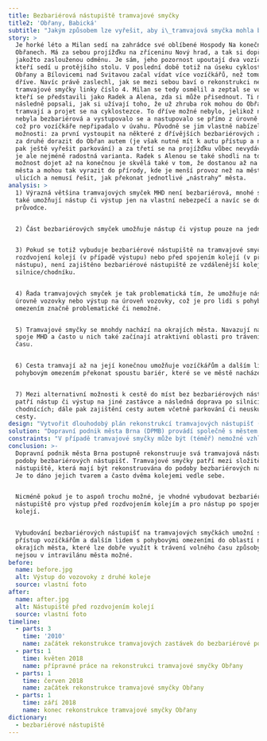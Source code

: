 ```yaml
---
title: Bezbariérová nástupiště tramvajové smyčky
title2: 'Obřany, Babická'
subtitle: "Jakým způsobem lze vyřešit, aby i\_tramvajová smyčka mohla být bezbariérová?"
story: >
  Je horké léto a Milan sedí na zahrádce své oblíbené Hospody Na konečné v
  Obřanech. Má za sebou projížďku na zříceninu Nový hrad, a tak si dopřává pivo
  jakožto zaslouženou odměnu. Je sám, jeho pozornost upoutají dva vozíčkáři,
  kteří sedí u protějšího stolu. V poslední době totiž na úseku cyklostezky mezi
  Obřany a Bílovicemi nad Svitavou začal vídat více vozíčkářů, než tomu bylo
  dříve. Navíc právě zaslechl, jak se mezi sebou baví o rekonstrukci nedaleké
  tramvajové smyčky linky číslo 4. Milan se tedy osmělil a zeptal se vozíčkářů,
  kteří se představili jako Radek a Alena, zda si může přisednout. Ti mu
  následně popsali, jak si užívají toho, že už zhruba rok mohou do Obřan dorazit
  tramvají a projet se na cyklostezce. To dříve možné nebylo, jelikož nástupiště
  nebyla bezbariérová a vystupovalo se a nastupovalo se přímo z úrovně vozovky,
  což pro vozíčkáře nepřipadalo v úvahu. Původně se jim vlastně nabízely tři
  možnosti: za první vystoupit na některé z dřívějších bezbariérových zastávek,
  za druhé dorazit do Obřan autem (je však nutné mít k autu přístup a na místě
  pak ještě vyřešit parkování) a za třetí se na projížďku vůbec nevydávat, což
  je ale nejméně radostná varianta. Radek s Alenou se také shodli na tom, že
  možnost dojet až na konečnou je skvělá také v tom, že dostanou až na okraj
  města a mohou tak vyrazit do přírody, kde je menší provoz než na městských
  ulicích a nemusí řešit, jak překonat jednotlivé „nástrahy“ města.     
analysis: >
  1) Výrazná většina tramvajových smyček MHD není bezbariérová, mnohé smyčky
  také umožňují nástup či výstup jen na vlastní nebezpečí a navíc se doporučuje
  průvodce.


  2) Část bezbariérových smyček umožňuje nástup či výstup pouze na jedné koleji.


  3) Pokud se totiž vybuduje bezbariérové nástupiště na tramvajové smyčce až po
  rozdvojení kolejí (v případě výstupu) nebo před spojením kolejí (v případě
  nástupu), není zajištěno bezbariérové nástupiště ze vzdálenější koleje od
  silnice/chodníku.


  4) Řada tramvajových smyček je tak problematická tím, že umožňuje nástup z
  úrovně vozovky nebo výstup na úroveň vozovky, což je pro lidi s pohybovým
  omezením značně problematické či nemožné. 


  5) Tramvajové smyčky se mnohdy nachází na okrajích města. Navazují na ně další
  spoje MHD a často u nich také začínají atraktivní oblasti pro trávení volného
  času.


  6) Cesta tramvají až na její konečnou umožňuje vozíčkářům a dalším lidem s
  pohybovým omezením překonat spoustu bariér, které se ve městě nacházejí.


  7) Mezi alternativní možnosti k cestě do míst bez bezbariérových nástupišť
  patří nástup či výstup na jiné zastávce a následná doprava po silnicích či
  chodnících; dále pak zajištění cesty autem včetně parkování či neuskutečnění
  cesty.
design: "Vytvořit dlouhodobý plán rekonstrukcí tramvajových nástupišť (včetně smyček) tak, aby na jeho konci byla všechna tramvajová nástupiště bezbariérová.\r\n\nV případě tramvajových smyček se pokusit najít rovný úsek ještě před rozdvojením kolejí pro výstup, resp. až po spojení kolejí pro nástup, tak aby mohlo nové bezbariérové nástupiště složit pro všechny spoje. Hledání rovného úseku je možné uzpůsobit aktuálním terénním podmínkám.\r\n\n"
solution: "Dopravní podnik města Brna (DPMB) provádí společně s městem Brnem už několik let modernizaci jednotlivých úseků tramvajových tratí, jejichž součástí je také budování bezbariérových nástupišť na zastávkách. Provádí se většinou modernizace větších úseků, je totiž výhodnější dělat „vše při jednom“. Snahou také je udělat co nejvíce úprav v režimu „oprav“, protože při nutnosti řešení stavebního povolení trvá celý proces průměrně asi 2 roky.\r\n\nV případě tramvajové smyčky Obřany, Babická byla v létě 2018 provedena rekonstrukce, která umožnila vybudování dvou bezbariérových nástupišť (pro výstup a nástup). Jedná se o nástupiště s nájezdovými rampami, kdy výška nástupní hrany odpovídá normě a vysunutá plošina z tramvaje má předepsaný sklon. Důležitost této rekonstrukce spočívá v tom, že se jedná také o jednu z prvních tramvajových smyček, kde se podařilo vybudovat bezbariérové nástupiště pro výstup v místě před rozdvojením kolejí, resp. bezbariérové nástupiště pro nástup v místě po spojení dvou kolejí. Toto řešení umožňuje využití bezbariérových nástupišť pro všechny spoje, které do smyčky přijíždějí, resp. z ní vyjíždějí (toto například neumožňuje řešení u smyček Bystrc, Ečerova či Lesná, Čertova rokle, kde tak v bezbariérovém režimu funguje pouze pravá kolej).\r\n\n"
constraints: "V případě tramvajové smyčky může být (téměř) nemožné vzhledem k terénu, vedení dopravní infrastruktury a dalším okolnostem vybudovat bezbariérová nástupiště před rozdvojením kolejí pro výstup či před spojením dvou kolejí pro nástup. \r\n\nNěkterá tramvajová nástupiště nejsou rekonstruována do podoby zcela bezbariérových nástupišť, ale do podoby nástupišť s nájezdovými rampami. Nástup a výstup je tak pouze na vlastní nebezpečí a doporučuje se využít služeb průvodce. Nástupiště v tomto stavu navíc nemají vysokou prioritu pro odstranění bariér, protože se pozornost zaměřuje spíše na ostatní zcela bariérová nástupiště.\r\n\n"
conclusion: >-
  Dopravní podnik města Brna postupně rekonstruuje svá tramvajová nástupiště do
  podoby bezbariérových nástupišť. Tramvajové smyčky patří mezi složitější
  nástupiště, která mají být rekonstruována do podoby bezbariérových nástupišť.
  Je to dáno jejich tvarem a často dvěma kolejemi vedle sebe.


  Nicméně pokud je to aspoň trochu možné, je vhodné vybudovat bezbariérová
  nástupiště pro výstup před rozdvojením kolejím a pro nástup po spojení dvou
  kolejí.


  Vybudování bezbariérových nástupišť na tramvajových smyčkách umožní snadnější
  přístup vozíčkářům a dalším lidem s pohybovými omezeními do oblastí na
  okrajích města, které lze dobře využít k trávení volného času způsoby, jež
  nejsou v intravilánu města možné.
before:
  name: before.jpg
  alt: Výstup do vozovoky z druhé koleje
  source: vlastní foto
after:
  name: after.jpg
  alt: Nástupiště před rozdvojením kolejí
  source: vlastní foto
timeline:
  - parts: 3
    time: '2010'
    name: začátek rekonstrukce tramvajových zastávek do bezbariérové podoby
  - parts: 1
    time: květen 2018
    name: přípravné práce na rekonstrukci tramvajové smyčky Obřany
  - parts: 1
    time: červen 2018
    name: začátek rekonstrukce tramvajové smyčky Obřany
  - parts: 1
    time: září 2018
    name: konec rekonstrukce tramvajové smyčky Obřany
dictionary:
  - bezbariérové nástupiště
---
```

